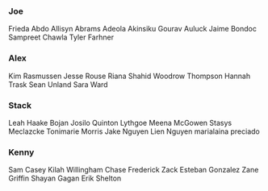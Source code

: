 ### Joe 
Frieda Abdo
Allisyn Abrams
Adeola Akinsiku
Gourav Auluck
Jaime Bondoc
Sampreet Chawla
Tyler Farhner

### Alex
Kim Rasmussen
Jesse Rouse
Riana Shahid
Woodrow Thompson
Hannah Trask
Sean Unland
Sara Ward

### Stack
Leah Haake
Bojan Josilo
Quinton Lythgoe
Meena McGowen
Stasys Meclazcke
Tonimarie Morris
Jake Nguyen
Lien Nguyen
marialaina preciado

### Kenny
Sam Casey
Kilah Willingham
Chase
Frederick
Zack
Esteban Gonzalez
Zane Griffin
Shayan Gagan
Erik Shelton
